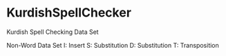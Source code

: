 # KurdishSpellChecker
Kurdish Spell Checking Data Set

Non-Word Data Set
I: Insert
S: Substitution 
D: Substitution 
T: Transposition

